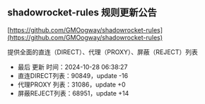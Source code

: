 ## shadowrocket-rules 规则更新公告

[https://github.com/GMOogway/shadowrocket-rules](https://github.com/GMOogway/shadowrocket-rules)

提供全面的直连（DIRECT）、代理（PROXY）、屏蔽（REJECT）列表
- 最后 更新 时间：2024-10-28 06:38:27
- 直连DIRECT列表：90849，update -16
- 代理PROXY 列表：31086，update +0
- 屏蔽REJECT列表：68951，update +14
